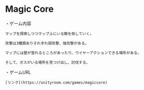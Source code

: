 # Magic Core
・ゲーム内容

    マップを探索しつつマップ上にいる敵を倒していく。
 
    攻撃は3種類ありそれぞれ弱攻撃、強攻撃がある。
    
    マップには壁が登れるところがあったり、ワイヤーアクションできる場所がある。
    
    そして、ボスがいる場所を見つけ出し、討伐する。

・ゲームURL

    [リンク](https://unityroom.com/games/magiccore)
